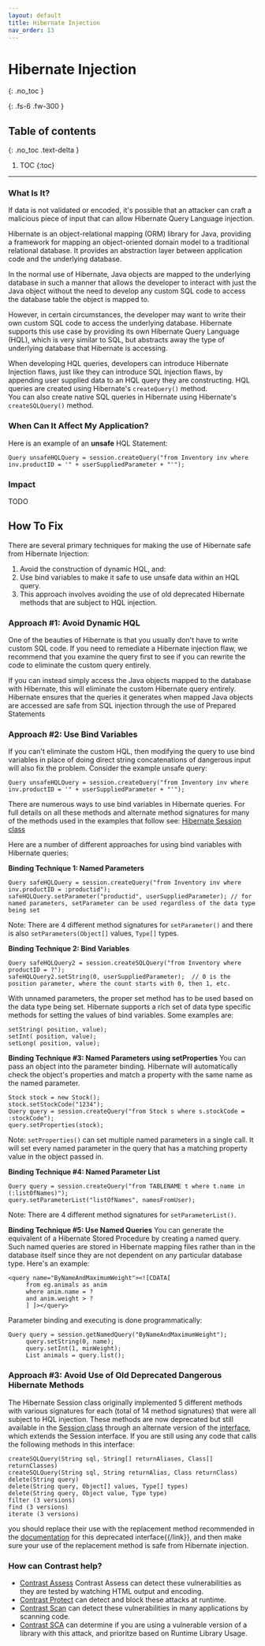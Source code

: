 ```yaml
---
layout: default
title: Hibernate Injection
nav_order: 13
---
```


# Hibernate Injection
{: .no_toc }

{: .fs-6 .fw-300 }

## Table of contents
{: .no_toc .text-delta }

1. TOC
{:toc}

---

### What Is It?


If data is not validated or encoded, it's possible that an attacker can craft a malicious piece of input that can allow Hibernate Query Language injection. 

Hibernate is an object-relational mapping (ORM) library for Java, providing a framework for mapping an object-oriented domain model to a traditional relational database. It provides an abstraction layer between application code and the underlying database.  

In the normal use of Hibernate, Java objects are mapped to the underlying database in such a manner that allows the developer to interact with just the Java object without the need to develop any custom SQL code to access the database table the object is mapped to. 

However, in certain circumstances, the developer may want to write their own custom SQL code to access the underlying database. Hibernate supports this use case by providing its own Hibernate Query Language (HQL), which is very similar to SQL, but abstracts away the type of underlying database that Hibernate is accessing.

When developing HQL queries, developers can introduce Hibernate Injection flaws, just like they can introduce SQL injection flaws, by appending user supplied data to an HQL query they are constructing. HQL queries are created using Hibernate's ```createQuery()``` method.  
You can also create native SQL queries in Hibernate using Hibernate's ```createSQLQuery()``` method. 

### When Can It Affect My Application?


Here is an example of an **unsafe** HQL Statement:
 
```
Query unsafeHQLQuery = session.createQuery("from Inventory inv where inv.productID = '" + userSuppliedParameter + "'");
```



### Impact
TODO

## How To Fix

There are several primary techniques for making the use of Hibernate safe from Hibernate Injection: 
1. Avoid the construction of dynamic HQL, and:
2. Use bind variables to make it safe to use unsafe data within an HQL query. 
3. This approach involves avoiding the use of old deprecated Hibernate methods that are subject to HQL injection. 


### Approach #1: Avoid Dynamic HQL

One of the beauties of Hibernate is that you usually don't have to write custom SQL code. If you need to remediate a Hibernate injection flaw, we recommend that you examine the query first to see if you can rewrite the code to eliminate the custom query entirely. 

If you can instead simply access the Java objects mapped to the database with Hibernate, this will eliminate the custom Hibernate query entirely. Hibernate ensures that the queries it generates when mapped Java objects are accessed are safe from SQL injection through the use of Prepared Statements

### Approach #2: Use Bind Variables 

If you can't eliminate the custom HQL, then modifying the query to use bind variables in place of doing direct string concatenations of dangerous input will also fix the problem. Consider the example unsafe query:

```
Query unsafeHQLQuery = session.createQuery("from Inventory inv where inv.productID = '" + userSuppliedParameter + "'");
``` 

There are numerous ways to use bind variables in Hibernate queries. For full details on all these methods and alternate method signatures for many of the methods used in the examples that follow see: [Hibernate Session class](https://docs.jboss.org/hibernate/orm/3.5/javadoc/org/hibernate/Session.html)


Here are a number of different approaches for using bind variables with Hibernate queries: 

**Binding Technique 1: Named Parameters**

```
Query safeHQLQuery = session.createQuery("from Inventory inv where inv.productID = :productid");
safeHQLQuery.setParameter("productid", userSuppliedParameter); // for named parameters, setParameter can be used regardless of the data type being set
```

Note: There are 4 different method signatures for ```setParameter()``` and there is also ```setParameters(Object[]``` values, ```Type[]``` types.

**Binding Technique 2: Bind Variables**  

```
Query safeHQLQuery2 = session.createSQLQuery("from Inventory where productID = ?");
safeHQLQuery2.setString(0, userSuppliedParameter);  // 0 is the position parameter, where the count starts with 0, then 1, etc.
``` 

With unnamed parameters, the proper set method has to be used based on the data type being set. Hibernate supports a rich set of data type specific methods for setting the values of bind variables. Some examples are: 

```
setString( position, value);
setInt( position, value);
setLong( position, value);
``` 

**Binding Technique #3: Named Parameters using setProperties** 
You can pass an object into the parameter binding. Hibernate will automatically check the object's properties and match a property with the same name as the named parameter. 

```
Stock stock = new Stock();
stock.setStockCode("1234");
Query query = session.createQuery("from Stock s where s.stockCode = :stockCode");
query.setProperties(stock);
``` 

Note: ```setProperties()``` can set multiple named parameters in a single call. 
It will set every named parameter in the query that has a matching property value in the object passed in. 

**Binding Technique #4: Named Parameter List** 

```
Query query = session.createQuery("from TABLENAME t where t.name in (:listOfNames)");
query.setParameterList("listOfNames", namesFromUser);
``` 

Note: There are 4 different method signatures for ```setParameterList()```. 

**Binding Technique #5: Use Named Queries** 
You can generate the equivalent of a Hibernate Stored Procedure by creating a named query. Such named queries are stored in Hibernate mapping files rather than in the database itself since they are not dependent on any particular database type. Here's an example: 

```
<query name="ByNameAndMaximumWeight"><![CDATA[
     from eg.animals as anim
     where anim.name = ?
     and anim.weight > ?
     ] ]></query>
``` 

Parameter binding and executing is done programmatically: 

```
Query query = session.getNamedQuery("ByNameAndMaximumWeight");
     query.setString(0, name);
     query.setInt(1, minWeight);
     List animals = query.list();
```

### Approach #3: Avoid Use of Old Deprecated Dangerous Hibernate Methods ###  

The Hibernate Session class originally implemented 5 different methods with various signatures for each (total of 14 method signatures) that were all subject to HQL injection. These methods are now deprecated but still available in the [Session class](https://docs.jboss.org/hibernate/orm/3.5/javadoc/org/hibernate/Session.html) through an alternate version of the [interface](https://docs.jboss.org/hibernate/orm/3.5/javadoc/org/hibernate/classic/Session.html), which extends the Session interface. 
If you are still using any code that calls the following methods in this interface:

```
createSQLQuery(String sql, String[] returnAliases, Class[] returnClasses)
createSQLQuery(String sql, String returnAlias, Class returnClass)
delete(String query)
delete(String query, Object[] values, Type[] types)
delete(String query, Object value, Type type)
filter (3 versions)
find (3 versions)
iterate (3 versions)
```
 

you should replace their use with the replacement method recommended in the [documentation](https://docs.jboss.org/hibernate/orm/3.5/javadoc/org/hibernate/classic/Session.html) for this deprecated interface{{/link}}, and then make sure your use of the replacement method is safe from Hibernate injection.

### How can Contrast help? 
- [Contrast Assess](https://www.contrastsecurity.com/contrast-assess) Contrast Assess can detect these vulnerabilities as they are tested by watching HTML output and encoding.
- [Contrast Protect](https://www.contrastsecurity.com/contrast-protect) can detect and block these attacks at runtime. 
- [Contrast Scan](https://www.contrastsecurity.com/contrast-scan) can detect these vulnerabilities in many applications by scanning code.
- [Contrast SCA](https://www.contrastsecurity.com/contrast-sca) can determine if you are using a vulnerable version of a library with this attack, and prioritze based on Runtime Library Usage.


